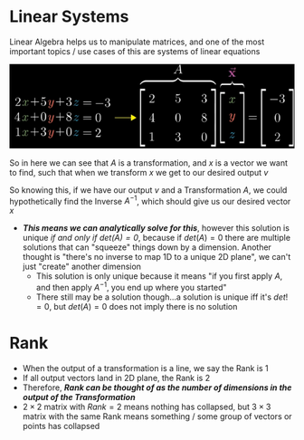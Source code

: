 # Linear Systems
Linear Algebra helps us to manipulate matrices, and one of the most important topics / use cases of this are systems of linear equations

![Linear Systems of Equations](./images/linear_system.png)

So in here we can see that $A$ is a transformation, and $x$ is a vector we want to find, such that when we transform $x$ we get to our desired output $v$ 

So knowing this, if we have our output $v$ and a Transformation $A$, we could hypothetically find the Inverse $A^{-1}$, which should give us our desired vector $x$

- ***This means we can analytically solve for this***, however this solution is unique *if and only if $det(A) = 0$*, because if $det(A) = 0$ there are multiple solutions that can "squeeze" things down by a dimension. Another thought is "there's no inverse to map 1D to a unique 2D plane", we can't just "create" another dimension 
    - This solution is only unique because it means "if you first apply $A$, and then apply $A^{-1}$, you end up where you started"
    - There still may be a solution though...a solution is unique iff it's $det != 0$, but $det(A) = 0$ does not imply there is no solution

# Rank
- When the output of a transformation is a line, we say the Rank is 1
- If all output vectors land in 2D plane, the Rank is 2
- Therefore, ***Rank can be thought of as the number of dimensions in the output of the Transformation***
- $2 \times 2$ matrix with $Rank = 2$ means nothing has collapsed, but $3 \times 3$ matrix with the same Rank means something / some group of vectors or points has collapsed